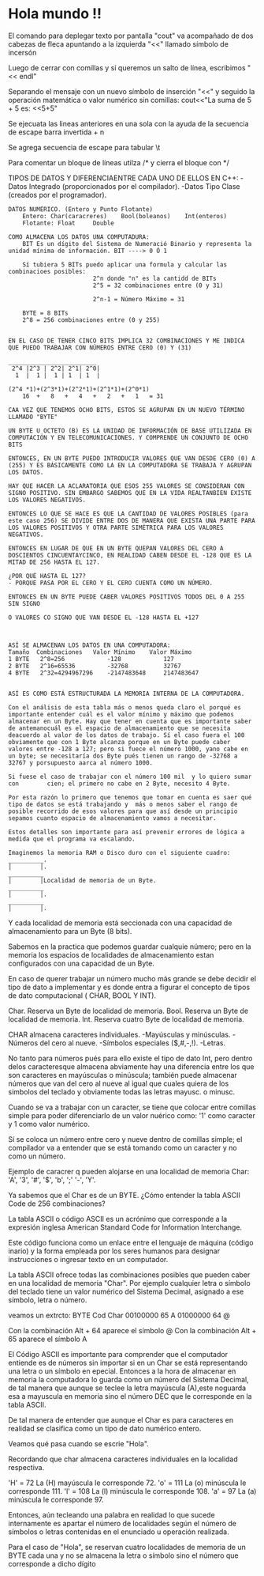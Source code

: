 # Hola mundo !!

El comando para deplegar texto por pantalla "cout" va acompañado  de dos cabezas de fleca apuntando a la izquierda "<<" llamado símbolo de incersón

Luego de cerrar con comillas y sí queremos un salto de línea, escribimos "<< endl"

Separando el mensaje con un nuevo símbolo de inserción "<<" y seguido la operación matemática o valor numérico sin comillas:
cout<<"La suma de 5 + 5 es: <<5+5"

Se ejecuata las lineas anteriores en una sola con la ayuda de la secuencia de escape barra invertida + n

Se agrega secuencia de escape para tabular \t

Para comentar un bloque de líneas utilza /* y cierra el bloque con */


TIPOS DE DATOS Y DIFERENCIAENTRE CADA UNO DE ELLOS EN C++:
    -Datos Integrado (proporcionados por el compilador).
    -Datos Tipo Clase (creados por el programador).

    DATOS NUMÉRICO. (Entero y Punto Flotante)
        Entero: Char(caracreres)    Bool(boleanos)    Int(enteros)
        Flotante: Float     Double

    COMO ALMACENA LOS DATOS UNA COMPUTADURA:
        BIT Es un dígito del Sistema de Numeració Binario y representa la unidad mínima de información. BIT ----> 0 Ó 1

        Sí tubiera 5 BITs puedo aplicar una formula y calcular las combinacioes posibles:
                            2^n donde "n" es la cantidd de BITs
                            2^5 = 32 combinaciones entre (0 y 31)

                            2^n-1 = Número Máximo = 31

        BYTE = 8 BITs
        2^8 = 256 combinaciones entre (0 y 255)


    EN EL CASO DE TENER CINCO BITS IMPLICA 32 COMBINACIONES Y ME INDICA QUE PUEDO TRABAJAR CON NÚMEROS ENTRE CERO (0) Y (31)

    _________________________
     2^4 |2^3 | 2^2| 2^1| 2^0|
      1  |  1 |  1 | 1  | 1  |

    (2^4 *1)+(2^3*1)+(2^2*1)+(2^1*1)+(2^0*1)
        16  +   8   +   4   +   2   +   1   = 31

    CAA VEZ QUE TENEMOS OCHO BITS, ESTOS SE AGRUPAN EN UN NUEVO TÉRMINO LLAMADO "BYTE"

    UN BYTE U OCTETO (B) ES LA UNIDAD DE INFORMACIÓN DE BASE UTILIZADA EN COMPUTACIÓN Y EN TELECOMUNICACIONES. Y COMPRENDE UN CONJUNTO DE OCHO BITS

    ENTONCES, EN UN BYTE PUEDO INTRODUCIR VALORES QUE VAN DESDE CERO (0) A (255) Y ES BÁSICAMENTE COMO LA EN LA COMPUTADORA SE TRABAJA Y AGRUPAN LOS DATOS.

    HAY QUE HACER LA ACLARATORIA QUE ESOS 255 VALORES SE CONSIDERAN CON SIGNO POSITIVO. SIN EMBARGO SABEMOS QUE EN LA VIDA REALTANBIEN EXISTE LOS VALORES NEGATIVOS.

    ENTONCES LO QUE SE HACE ES QUE LA CANTIDAD DE VALORES POSIBLES (para este caso 256) SE DIVIDE ENTRE DOS DE MANERA QUE EXISTA UNA PARTE PARA LOS VALORES POSITIVOS Y OTRA PARTE SIMÉTRICA PARA LOS VALORES NEGATIVOS.

    ENTONCES EN LUGAR DE QUE EN UN BYTE QUEPAN VALORES DEL CERO A DOSCIENTOS CINCUENTAYCINCO, EN REALIDAD CABEN DESDE EL -128 QUE ES LA MITAD DE 256 HASTA EL 127.

    ¿POR QUÉ HASTA EL 127?
    - PORQUE PASA POR EL CERO Y EL CERO CUENTA COMO UN NÚMERO.

    ENTONCES EN UN BYTE PUEDE CABER VALORES POSITIVOS TODOS DEL 0 A 255 SIN SIGNO 

    O VALORES CO SIGNO QUE VAN DESDE EL -128 HASTA EL +127



    ASÍ SE ALMACENAN LOS DATOS EN UNA COMPUTADORA:
    Tamaño  Combinaciones   Valor Mínimo    Valor Máximo
    1 BYTE   2^8=256            -128            127
    2 BYTE   2^16=65536         -32768          32767
    4 BYTE   2^32=4294967296    -2147483648     2147483647     


    ASÍ ES COMO ESTÁ ESTRUCTURADA LA MEMORIA INTERNA DE LA COMPUTADORA.

    Con el análisis de esta tabla más o menos queda claro el porqué es importante entender cuál es el valor mínimo y máximo que podemos almacenar en un Byte. Hay que tener en cuenta que es importante saber de antemanocuál es el espacio de almacenamiento que se necesita deacuerdo al valor de los datos de trabajo. Sí el caso fuera el 100 obviamente que con 1 Byte alcanza porque en un Byte puede caber valores entre -128 a 127; pero si fuece el número 1000, yano cabe en un byte; se necesitaría dos Byte pués tienen un rango de -32768 a 32767 y porsupuesto aarca al número 1000.

    Si fuese el caso de trabajar con el número 100 mil  y lo quiero sumar con        cien; el primero no cabe en 2 Byte, necesito 4 Byte.

    Por esta razón lo primero que tenemos que tomar en cuenta es saer qué tipo de datos se está trabajando y  más o menos saber el rango de posible recorrido de esos valores para que así desde un principio sepamos cuanto espacio de almacenamiento vamos a necesitar.

    Estos detalles son importante para así prevenir errores de lógica a medida que el programa va escalando.

    Imaginemos la memoria RAM o Disco duro con el siguiente cuadro:
    __________.
    │        │.
    __________
    │        │Localidad de memoria de un Byte.
    __________
    │        │.
    __________
    │        │.

Y cada localidad de memoria está seccionada con una capacidad de almacenamiento para un Byte (8 bits).

Sabemos en la practica que podemos guardar cualquie número; pero en la memoria los espacios de localidades de almacenamiento estan configurados con una capacidad de un Byte.

En caso de querer trabajar un número mucho más grande se debe decidir el tipo de dato a implementar y es donde entra a figurar el concepto de tipos de dato computacional ( CHAR, BOOL Y INT).

Char. Reserva un Byte de localidad de memoria.
Bool. Reserva un Byte de localidad de memoria.
Int. Reserva cuatro Byte  de localidad de memoria.

CHAR almacena caracteres individuales.
    -Mayúsculas y minúsculas.
    -Números del cero al nueve.
    -Símbolos especiales ($,#,-,!).
    -Letras.

No tanto para números pués para ello existe el tipo de dato Int, pero dentro delos caracteresque almacena abviamente hay una diferencia entre los que son caracteres en mayúsculas o minúscula; también puede almacenar números que van del cero al nueve al igual que cuales quiera de los simbolos del teclado y obviamente todas las letras mayusc. o minusc.

Cuando se va a trabajar con un caracter, se 
tiene que colocar entre comillas simple para poder diferenciarlo de un valor nuérico como: '1' como caracter y 1 como valor numérico.

Sí se coloca un número entre cero y nueve dentro de comillas simple; el compilador va a entender que se está tomando como un caracter y no como un número.

Ejemplo de caracrer q pueden alojarse en una localidad de memoria Char:
'A', '3', '#', '$', 'b', ';' '-', 'Y'.

Ya sabemos que el Char es de un BYTE.
¿Cómo entender la tabla ASCII Code de 256 combinaciones?

La tabla ASCII o código ASCII es un acrónimo que corresponde a la expresión inglesa American Standard Code for Information Interchange.

Este código funciona como un enlace entre el lenguaje de máquina (código inario) y la forma empleada por los seres humanos para designar instrucciones o ingresar texto en un computador.

La tabla ASCII ofrece todas las combinaciones posibles que pueden caber en una localidad de memoria "Char". Por ejemplo cualquier letra o símbolo del teclado tiene un valor numérico del Sistema Decimal, asignado a ese símbolo, letra o número.

veamos un extrcto:
        BYTE        Cod     Char
        00100000    65      A
        01000000    64      @

Con la combinación Alt + 64 aparece el símbolo @
Con la combinación Alt + 65 aparece el símbolo A

El Código ASCII es importante para comprender que el computador entiende es de números sin importar si en un Char se está representando una letra o un símbolo en epecial. Entonces a la hora de almacenar en memoria la computadora lo guarda como un número del Sistema Decimal, de tal manera que aunque se teclee la letra mayúscula (A),este noguarda esa a mayuscula en memoria sino el número DEC que le corresponde en la tabla ASCII.

De tal manera de entender que aunque el Char es para caracteres en realidad se clasifica como un tipo de dato numérico entero.

Veamos qué pasa cuando se escrie "Hola".

Recordando que char almacena caracteres individuales en la localidad respectiva.

'H' = 72    La (H) mayúscula le corresponde 72.
'o' = 111   La (o) minúscula le corresponde 111.
'l' = 108   La (l) minúscula le corresponde 108.
'a' = 97    La (a) minúscula le corresponde  97.

Entonces, aún tecleando una palabra en realidad lo que sucede internamente es apartar el número de localidades según el número de símbolos o letras contenidas en el enunciado u operación realizada.

Para el caso de "Hola", se reservan cuatro localidades de memoria de un BYTE cada una y no se almacena la letra o símbolo sino el número que corresponde a dicho dígito


